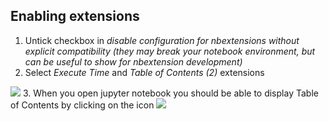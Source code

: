## Enabling extensions
1. Untick checkbox in _disable configuration for nbextensions without explicit compatibility (they may break your notebook environment, but can be useful to show for nbextension development)_
2. Select _Execute Time_ and _Table of Contents (2)_ extensions
<img src='python_training_ikon10.png'>
3. When you open jupyter notebook you should be able to display Table of Contents by clicking on the icon
<img src='python_training_ikon9.png'> 
